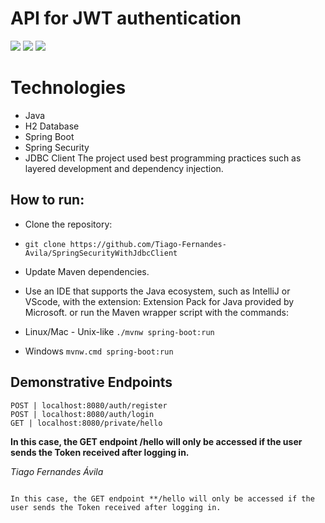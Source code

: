 # API for JWT authentication

![](https://img.shields.io/badge/Java-ED8B00?style=for-the-badge&logo=openjdk&logoColor=white) ![](https://img.shields.io/badge/SpringBoot-6DB33F?style=flat-square&logo=Spring&logoColor=white) ![](https://camo.githubusercontent.com/6eff46a364eba690cb91a9f40084d97f96bf95699f3cb7722125dc1dc324fde1/68747470733a2f2f696d672e736869656c64732e696f2f62616467652f4a57542d626c61636b3f7374796c653d666f722d7468652d6261646765266c6f676f3d4a534f4e253230776562253230746f6b656e73)

# Technologies

* Java
* H2 Database
* Spring Boot
* Spring Security
* JDBC Client
The project used best programming practices such as layered development and dependency injection.

## How to run:

* Clone the repository:
* ``` git clone https://github.com/Tiago-Fernandes-Avila/SpringSecurityWithJdbcClient ``` 
* Update Maven dependencies.
* Use an IDE that supports the Java ecosystem, such as IntelliJ or VScode, with the extension: Extension Pack for Java provided by Microsoft.
or run the Maven wrapper script with the commands:

* Linux/Mac - Unix-like
``` ./mvnw spring-boot:run ```

* Windows
``` mvnw.cmd spring-boot:run ```

## Demonstrative Endpoints
```
POST | localhost:8080/auth/register
POST | localhost:8080/auth/login
GET | localhost:8080/private/hello
```

**In this case, the GET endpoint /hello will only be accessed if the user sends the Token received after logging in.**

*Tiago Fernandes Ávila*


```

In this case, the GET endpoint **/hello will only be accessed if the user sends the Token received after logging in.
